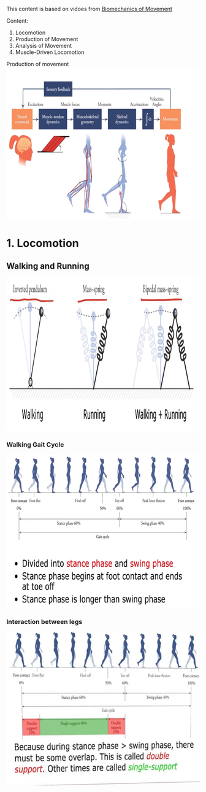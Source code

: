 
This content is based on vidoes from [Biomechanics of Movement](https://youtube.com/playlist?list=PL_uk_kfAmFLrtzEfv6njXooOPae3jI1q6&si=Szmihd6yMOVyLQfk)

Content:
1. Locomotion
2. Production of Movement
3. Analysis of Movement
4. Muscle-Driven Locomotion


Production of movement
<img src="images/Production_of_movement.JPG" alt="Production of movement" width="600" height="400">

# 1. Locomotion
## Walking and Running 

<img src="images/walking_running.JPG" alt="walking and running simple models" width="600" height="400">

### Walking Gait Cycle

<img src="images/walking_gait_cycle.JPG" alt="Walking Gait Cycle" width="600" height="400">

### Interaction between legs

<img src="images/interaction_between_legs.JPG" alt="Walking Gait Cycle" width="600" height="400">
